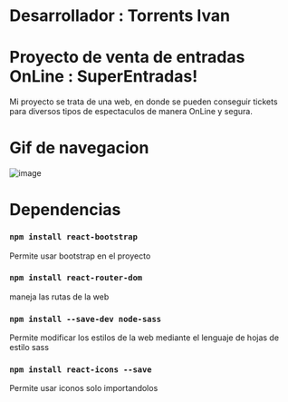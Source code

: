 # Desarrollador : Torrents Ivan

# Proyecto de venta de entradas OnLine : SuperEntradas!
Mi proyecto se trata de una web, en donde se pueden conseguir tickets para diversos tipos de espectaculos de manera OnLine y segura.

# Gif de navegacion
![image](https://github.com/Ivantorrents/superentradas-torrents/tree/main/src/media)

# Dependencias

### `npm install react-bootstrap`
Permite usar bootstrap en el proyecto

### `npm install react-router-dom`
maneja las rutas de la web

### `npm install --save-dev node-sass`
Permite modificar los estilos de la web mediante el lenguaje de hojas de estilo sass

### `npm install react-icons --save`
Permite usar iconos solo importandolos